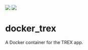 [![](https://images.microbadger.com/badges/image/siaarzh/docker_trex:1.0.1.svg)](https://microbadger.com/images/siaarzh/docker_trex:1.0.1 "Get your own image badge on microbadger.com") [![](https://images.microbadger.com/badges/version/siaarzh/docker_trex:1.0.1.svg)](https://microbadger.com/images/siaarzh/docker_trex:1.0.1 "Get your own version badge on microbadger.com")

# docker_trex

A Docker container for the TREX app.

